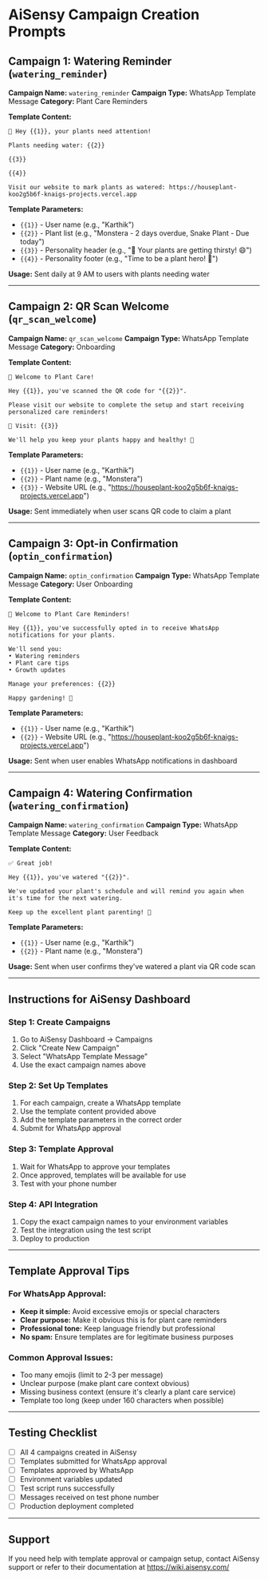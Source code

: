 # AiSensy Campaign Creation Prompts

## Campaign 1: Watering Reminder (`watering_reminder`)

**Campaign Name:** `watering_reminder`
**Campaign Type:** WhatsApp Template Message
**Category:** Plant Care Reminders

**Template Content:**
```
🌱 Hey {{1}}, your plants need attention! 

Plants needing water: {{2}}

{{3}}

{{4}}

Visit our website to mark plants as watered: https://houseplant-koo2g5b6f-knaigs-projects.vercel.app
```

**Template Parameters:**
- `{{1}}` - User name (e.g., "Karthik")
- `{{2}}` - Plant list (e.g., "Monstera - 2 days overdue, Snake Plant - Due today")
- `{{3}}` - Personality header (e.g., "🌱 Your plants are getting thirsty! 😄")
- `{{4}}` - Personality footer (e.g., "Time to be a plant hero! 💪")

**Usage:** Sent daily at 9 AM to users with plants needing water

---

## Campaign 2: QR Scan Welcome (`qr_scan_welcome`)

**Campaign Name:** `qr_scan_welcome`
**Campaign Type:** WhatsApp Template Message
**Category:** Onboarding

**Template Content:**
```
🌱 Welcome to Plant Care!

Hey {{1}}, you've scanned the QR code for "{{2}}". 

Please visit our website to complete the setup and start receiving personalized care reminders!

🔗 Visit: {{3}}

We'll help you keep your plants happy and healthy! 🌿
```

**Template Parameters:**
- `{{1}}` - User name (e.g., "Karthik")
- `{{2}}` - Plant name (e.g., "Monstera")
- `{{3}}` - Website URL (e.g., "https://houseplant-koo2g5b6f-knaigs-projects.vercel.app")

**Usage:** Sent immediately when user scans QR code to claim a plant

---

## Campaign 3: Opt-in Confirmation (`optin_confirmation`)

**Campaign Name:** `optin_confirmation`
**Campaign Type:** WhatsApp Template Message
**Category:** User Onboarding

**Template Content:**
```
🌱 Welcome to Plant Care Reminders!

Hey {{1}}, you've successfully opted in to receive WhatsApp notifications for your plants.

We'll send you:
• Watering reminders
• Plant care tips  
• Growth updates

Manage your preferences: {{2}}

Happy gardening! 🌿
```

**Template Parameters:**
- `{{1}}` - User name (e.g., "Karthik")
- `{{2}}` - Website URL (e.g., "https://houseplant-koo2g5b6f-knaigs-projects.vercel.app")

**Usage:** Sent when user enables WhatsApp notifications in dashboard

---

## Campaign 4: Watering Confirmation (`watering_confirmation`)

**Campaign Name:** `watering_confirmation`
**Campaign Type:** WhatsApp Template Message
**Category:** User Feedback

**Template Content:**
```
✅ Great job!

Hey {{1}}, you've watered "{{2}}". 

We've updated your plant's schedule and will remind you again when it's time for the next watering.

Keep up the excellent plant parenting! 🌱
```

**Template Parameters:**
- `{{1}}` - User name (e.g., "Karthik")
- `{{2}}` - Plant name (e.g., "Monstera")

**Usage:** Sent when user confirms they've watered a plant via QR code scan

---

## Instructions for AiSensy Dashboard

### Step 1: Create Campaigns
1. Go to AiSensy Dashboard → Campaigns
2. Click "Create New Campaign"
3. Select "WhatsApp Template Message"
4. Use the exact campaign names above

### Step 2: Set Up Templates
1. For each campaign, create a WhatsApp template
2. Use the template content provided above
3. Add the template parameters in the correct order
4. Submit for WhatsApp approval

### Step 3: Template Approval
1. Wait for WhatsApp to approve your templates
2. Once approved, templates will be available for use
3. Test with your phone number

### Step 4: API Integration
1. Copy the exact campaign names to your environment variables
2. Test the integration using the test script
3. Deploy to production

---

## Template Approval Tips

### For WhatsApp Approval:
- **Keep it simple:** Avoid excessive emojis or special characters
- **Clear purpose:** Make it obvious this is for plant care reminders
- **Professional tone:** Keep language friendly but professional
- **No spam:** Ensure templates are for legitimate business purposes

### Common Approval Issues:
- Too many emojis (limit to 2-3 per message)
- Unclear purpose (make plant care context obvious)
- Missing business context (ensure it's clearly a plant care service)
- Template too long (keep under 160 characters when possible)

---

## Testing Checklist

- [ ] All 4 campaigns created in AiSensy
- [ ] Templates submitted for WhatsApp approval
- [ ] Templates approved by WhatsApp
- [ ] Environment variables updated
- [ ] Test script runs successfully
- [ ] Messages received on test phone number
- [ ] Production deployment completed

---

## Support

If you need help with template approval or campaign setup, contact AiSensy support or refer to their documentation at https://wiki.aisensy.com/
